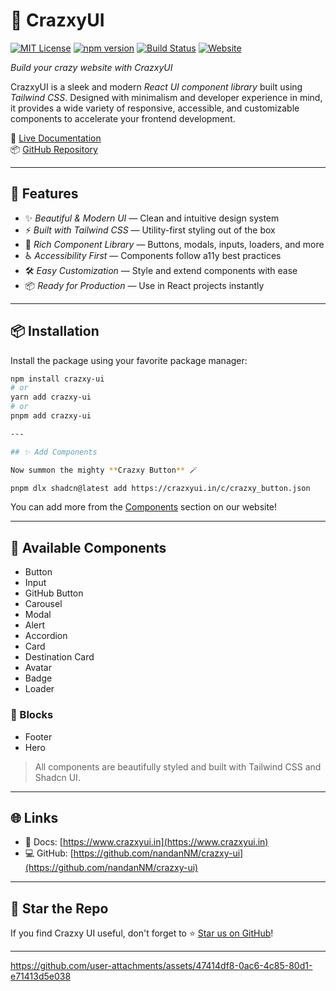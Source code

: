 # 🚀 CrazxyUI


[![MIT License](https://img.shields.io/badge/license-MIT-blue.svg)](LICENSE)
[![npm version](https://img.shields.io/npm/v/crazxy-ui.svg)](https://www.npmjs.com/package/crazxy-ui)
[![Build Status](https://img.shields.io/github/actions/workflow/status/nandanNM/crazxy-ui/main.yml)](https://github.com/nandanNM/crazxy-ui/actions)
[![Website](https://img.shields.io/website?url=https%3A%2F%2Fcrazxyui.in)](https://crazxyui.in)


*Build your crazy website with CrazxyUI*

CrazxyUI is a sleek and modern *React UI component library* built using *Tailwind CSS*. Designed with minimalism and developer experience in mind, it provides a wide variety of responsive, accessible, and customizable components to accelerate your frontend development.

🔗 [Live Documentation](https://www.crazxyui.in)  
📦 [GitHub Repository](https://github.com/nandanNM/crazxy-ui)

---

## 🌟 Features

- ✨ *Beautiful & Modern UI* — Clean and intuitive design system
- ⚡ *Built with Tailwind CSS* — Utility-first styling out of the box
- 🧱 *Rich Component Library* — Buttons, modals, inputs, loaders, and more
- ♿ *Accessibility First* — Components follow a11y best practices
- 🛠 *Easy Customization* — Style and extend components with ease
- 📦 *Ready for Production* — Use in React projects instantly

---

## 📦 Installation

Install the package using your favorite package manager:

```bash
npm install crazxy-ui
# or
yarn add crazxy-ui
# or
pnpm add crazxy-ui

---

## ✨ Add Components

Now summon the mighty **Crazxy Button** 🪄

pnpm dlx shadcn@latest add https://crazxyui.in/c/crazxy_button.json
```

You can add more from the [Components](https://crazxyui.in/components) section on our website!

---

## 🧩 Available Components

- Button
- Input
- GitHub Button
- Carousel
- Modal
- Alert
- Accordion
- Card
- Destination Card
- Avatar
- Badge
- Loader

### 🧱 Blocks

- Footer
- Hero

> All components are beautifully styled and built with Tailwind CSS and Shadcn UI.

---

## 🌐 Links

- 🔗 Docs: [https://www.crazxyui.in](https://www.crazxyui.in)
- 💻 GitHub: [https://github.com/nandanNM/crazxy-ui](https://github.com/nandanNM/crazxy-ui)

---

## 🌟 Star the Repo

If you find Crazxy UI useful, don't forget to ⭐ [Star us on GitHub](https://github.com/nandanNM/crazxy-ui)!

---


https://github.com/user-attachments/assets/47414df8-0ac6-4c85-80d1-e71413d5e038

